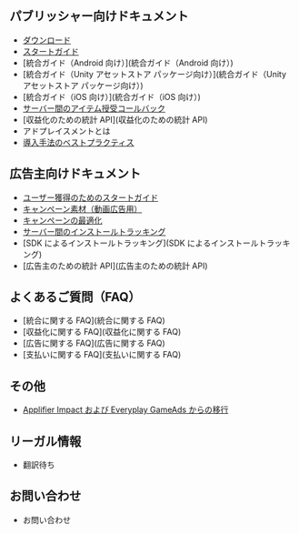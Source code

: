 ## パブリッシャー向けドキュメント

* [ダウンロード](ダウンロード)
* [スタートガイド](スタートガイド)
* [統合ガイド（Android 向け）](統合ガイド（Android 向け）)
* [統合ガイド（Unity アセットストア パッケージ向け）](統合ガイド（Unity アセットストア パッケージ向け）)
* [統合ガイド（iOS 向け）](統合ガイド（iOS 向け）)
* [サーバー間のアイテム授受コールバック](サーバー間のアイテム授受コールバック)
* [収益化のための統計 API](収益化のための統計 API)
* アドプレイスメントとは
* [導入手法のベストプラクティス](導入手法のベストプラクティス)

## 広告主向けドキュメント

* [ユーザー獲得のためのスタートガイド](ユーザー獲得のためのスタートガイド)
* [キャンペーン素材（動画広告用）](キャンペーン素材（動画広告用）)
* [キャンペーンの最適化](キャンペーンの最適化)
* [サーバー間のインストールトラッキング](サーバー間のインストールトラッキング)
* [SDK によるインストールトラッキング](SDK によるインストールトラッキング)
* [広告主のための統計 API](広告主のための統計 API)

## よくあるご質問（FAQ）

* [統合に関する FAQ](統合に関する FAQ)
* [収益化に関する FAQ](収益化に関する FAQ)
* [広告に関する FAQ](広告に関する FAQ)
* [支払いに関する FAQ](支払いに関する FAQ)


## その他

* [Applifier Impact および Everyplay GameAds からの移行](./transition-from-applifier-impact-and-everyplay-game-ads)


## リーガル情報

* 翻訳待ち


## お問い合わせ

* お問い合わせ